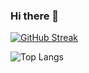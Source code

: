 ### Hi there 👋

[![GitHub Streak](https://github-readme-streak-stats-seven-orpin.vercel.app?user=yjwbcxy&theme=soft-green&date_format=j%2Fn%5B%2FY%5D)](https://git.io/streak-stats)

![Top Langs](https://github-readme-stats-inky-chi-45.vercel.app/api/top-langs/?username=yjwbcxy&layout=compact&theme=dark&card_width=330)
<!--
**YJWBCXY/YJWBCXY** is a ✨ _special_ ✨ repository because its `README.md` (this file) appears on your GitHub profile.
-->

